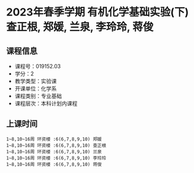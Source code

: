 # 2023年春季学期 有机化学基础实验(下) 查正根, 郑媛, 兰泉, 李玲玲, 蒋俊






## 课程信息

- 课程号：019152.03
- 学分：2
- 教学类型：实验课
- 开课单位：化学系
- 课程类别：专业基础
- 课程层次：本科计划内课程

## 上课时间

```
1~8,10~16周 环资楼 :6(6,7,8,9,10) 郑媛
1~8,10~16周 环资楼 :6(6,7,8,9,10) 查正根
1~8,10~16周 环资楼 :6(6,7,8,9,10) 兰泉
1~8,10~16周 环资楼 :6(6,7,8,9,10) 李玲玲
1~8,10~16周 环资楼 :6(6,7,8,9,10) 蒋俊
```


